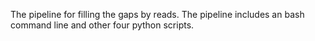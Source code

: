 The pipeline for filling the gaps by reads.
The pipeline includes an bash command line and other four python scripts.
